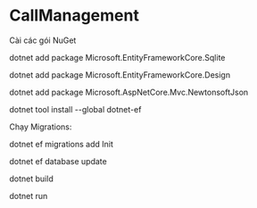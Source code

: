 # CallManagement
Cài các gói NuGet

dotnet add package Microsoft.EntityFrameworkCore.Sqlite

dotnet add package Microsoft.EntityFrameworkCore.Design

dotnet add package Microsoft.AspNetCore.Mvc.NewtonsoftJson

dotnet tool install --global dotnet-ef

Chạy Migrations:

dotnet ef migrations add Init

dotnet ef database update

dotnet build

dotnet run

